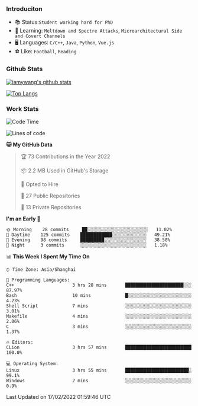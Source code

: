 ### Introduciton

- 📚 Status:`Student working hard for PhD`
- 🔎 Learning: `Meltdown and Spectre Attacks`, `Microarchitectural Side and Covert Channels`
- 🖥️ Languages: `C/C++`, `Java`, `Python`, `Vue.js`
- ⚽ Like: `Football`, `Reading`

### Github Stats

[![iamywang's github stats](https://github-readme-stats.vercel.app/api?username=iamywang&count_private=true&show_icons=true)]()

[![Top Langs](https://github-readme-stats.vercel.app/api/top-langs/?username=iamywang&layout=compact)]()

### Work Stats

<!--START_SECTION:waka-->
![Code Time](http://img.shields.io/badge/Code%20Time-103%20hrs%202%20mins-blue)

![Lines of code](https://img.shields.io/badge/From%20Hello%20World%20I%27ve%20Written-534%20Thousand%20lines%20of%20code-blue)

**🐱 My GitHub Data** 

> 🏆 73 Contributions in the Year 2022
 > 
> 📦 2.2 MB Used in GitHub's Storage 
 > 
> 💼 Opted to Hire
 > 
> 📜 27 Public Repositories 
 > 
> 🔑 13 Private Repositories  
 > 
**I'm an Early 🐤** 

```text
🌞 Morning    28 commits     ██░░░░░░░░░░░░░░░░░░░░░░░   11.02% 
🌆 Daytime    125 commits    ████████████░░░░░░░░░░░░░   49.21% 
🌃 Evening    98 commits     █████████░░░░░░░░░░░░░░░░   38.58% 
🌙 Night      3 commits      ░░░░░░░░░░░░░░░░░░░░░░░░░   1.18%

```


📊 **This Week I Spent My Time On** 

```text
⌚︎ Time Zone: Asia/Shanghai

💬 Programming Languages: 
C++                      3 hrs 28 mins       ██████████████████████░░░   87.97% 
Bash                     10 mins             █░░░░░░░░░░░░░░░░░░░░░░░░   4.23% 
Shell Script             7 mins              ░░░░░░░░░░░░░░░░░░░░░░░░░   3.01% 
Makefile                 4 mins              ░░░░░░░░░░░░░░░░░░░░░░░░░   2.06% 
C                        3 mins              ░░░░░░░░░░░░░░░░░░░░░░░░░   1.37%

🔥 Editors: 
CLion                    3 hrs 57 mins       █████████████████████████   100.0%

💻 Operating System: 
Linux                    3 hrs 55 mins       ████████████████████████░   99.1% 
Windows                  2 mins              ░░░░░░░░░░░░░░░░░░░░░░░░░   0.9%

```


 Last Updated on 17/02/2022 01:59:46 UTC
<!--END_SECTION:waka-->
